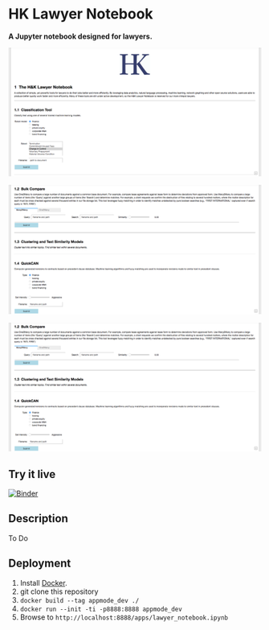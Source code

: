 # HK Lawyer Notebook

**A Jupyter notebook designed for lawyers.**

![alt text](https://github.com/jndewey/dashboard/blob/master/dashboard/Screenshot_2018-10-06%20%20lawyer_notebook-0(5).png)

![alt text](https://github.com/jndewey/dashboard/blob/master/dashboard/Screenshot_2018-10-06%20%20lawyer_notebook-0(6).png)

![alt text](https://github.com/jndewey/dashboard/blob/master/dashboard/Screenshot_2018-10-06%20%20lawyer_notebook-0(6).png)


## Try it live

[![Binder](https://mybinder.org/badge.svg)](https://mybinder.org/v2/gh/oschuett/appmode/master?urlpath=%2Fapps%2Fexample_app.ipynb)


## Description

To Do
## Deployment

1. Install [Docker](https://docs.docker.com/engine/installation/).
2. git clone this repository
3. `docker build --tag appmode_dev ./`
4. `docker run --init -ti -p8888:8888 appmode_dev`
5. Browse to `http://localhost:8888/apps/lawyer_notebook.ipynb`
